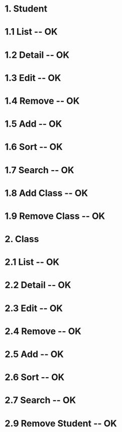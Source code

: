 # 1. Student
#   1.1 List -- OK
#   1.2 Detail -- OK
#   1.3 Edit -- OK
#   1.4 Remove -- OK
#   1.5 Add -- OK
#   1.6 Sort -- OK
#   1.7 Search -- OK
#   1.8 Add Class -- OK
#   1.9 Remove Class -- OK

# 2. Class
#   2.1 List -- OK
#   2.2 Detail -- OK
#   2.3 Edit -- OK
#   2.4 Remove -- OK
#   2.5 Add -- OK
#   2.6 Sort -- OK
#   2.7 Search -- OK
#   2.9 Remove Student -- OK